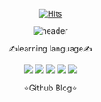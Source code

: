 <div align='center'>
  
[![Hits](https://hits.seeyoufarm.com/api/count/incr/badge.svg?url=https%3A%2F%2Fgithub.com%2Fkomo1048%2Fkomo1048&count_bg=%2379C83D&title_bg=%23555555&icon=&icon_color=%23E7E7E7&title=hits&edge_flat=false)](https://github.com/komo1048/komo1048)

![header](https://capsule-render.vercel.app/api?type=wave&color=auto&height=300&section=header&text=Hello%20World&fontSize=80)
  
✍️learning language✍️
  
<a href="https://simpleicons.org/" target="_blank"><img src="https://img.shields.io/badge/css-1572B6?style=flat-square&logo=CSS3&logoColor=white"/></a>
<a href="https://simpleicons.org/" target="_blank"><img src="https://img.shields.io/badge/JavaScript-F7DF1E?style=flat-square&logo=JavaScript&logoColor=white"/></a>
<a href="https://simpleicons.org/" target="_blank"><img src="https://img.shields.io/badge/React-61DAFB?style=flat-square&logo=React&logoColor=white"/></a>
  <a href="https://simpleicons.org/" target="_blank"><img src="https://img.shields.io/badge/Spring Boot-6DB33F?style=flat-square&logo=Spring Boot&logoColor=white"/></a>
  <a href="https://simpleicons.org/" target="_blank"><img src="https://img.shields.io/badge/MySQL-4479A1?style=flat-square&logo=MySQL&logoColor=white"/></a>
  
  ⭐Github Blog⭐
  
  <!--<a href="https://komo1048.github.io/" target="_blank"><img src="https://img.shields.io/badge/GitHub-181717?style=flat-square&logo=GitHub&logoColor=white"/></a>
  
  ![komo1048's GitHub stats](https://github-readme-stats-git-masterrstaa-rickstaa.vercel.app/api?username=komo1048&show_icons=true&theme=radical)
  
  <a href="https://opgc.me/#/users/komo1048" target="_blank"><img src="https://api.opgc.me/githubs/users/komo1048/tag/?theme=basic" /></a>-->
</div>
